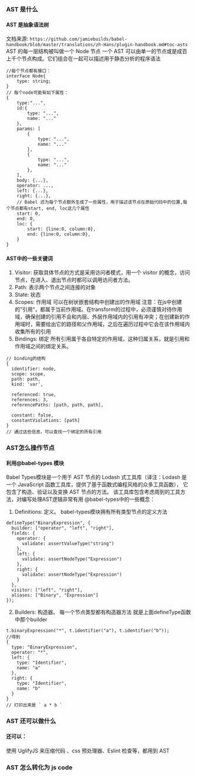 ### AST 是什么
#### AST 是抽象语法树
文档来源:
 ` https://github.com/jamiebuilds/babel-handbook/blob/master/translations/zh-Hans/plugin-handbook.md#toc-asts `  
 AST 的每一层结构被叫做一个 Node 节点 一个 AST 可以由单一的节点或是成百上千个节点构成。它们组合在一起可以描述用于静态分析的程序语法

```
//每个节点都有接口：
interface Node{
    type: string;
}
// 每个node可能有如下属性：
{
    type:"...",
    id:{
        type: "...",
        name: "..."
    },
    params: [
        {
            type: "...",
            name: "..."
        },
        {
            type: "...",
            name: "..."
        },
    ],
    body: {...},
    operator: ...,
    left: {...},
    right: {...},
    // Babel 还为每个节点额外生成了一些属性，用于描述该节点在原始代码中的位置,每个节点都有start, end, loc这几个属性
    start: 0,
    end: 0,
    loc: {
        start: {line:0, column:0},
        end: {line:0, column:0},
    }
}
```

#### AST中的一些关键词
1. Visitor: 获取具体节点的方式是采用访问者模式，用一个 visitor 的概念，访问节点，在进入、退出节点时都可以调用访问者方法。
2. Path: 表示两个节点之间连接的对象
3. State: 状态
4. Scopes: 作用域 可以在树状嵌套结构中创建出的作用域 
   注意：在js中创建的”引用“，都属于当前作用域。在transform的过程中，必须谨慎对待作用域，确保创建的引用不会和内层、外层作用域内的引用有冲突；在创建新的作用域时，需要给出它的路径和父作用域，之后在遍历过程中它会在该作用域内收集所有的引用
5. Bindings: 绑定 所有引用属于各自特定的作用域，这种归属关系，就是引用和作用域之间的绑定关系。
```
// binding的结构
{
  identifier: node,
  scope: scope,
  path: path,
  kind: 'var',

  referenced: true,
  references: 3,
  referencePaths: [path, path, path],

  constant: false,
  constantViolations: [path]
}
// 通过这些信息，可以查找一个绑定的所有引用
```

### AST怎么操作节点
#### 利用@babel-types 模块
Babel Types模块是一个用于 AST 节点的 Lodash 式工具库（译注：Lodash 是一个 JavaScript 函数工具库，提供了基于函数式编程风格的众多工具函数）， 它包含了构造、验证以及变换 AST 节点的方法。 该工具库包含考虑周到的工具方法，对编写处理AST逻辑非常有用
@babel-types中的一些概念：
1. Definitions: 定义。 babel-types模块拥有所有类型节点的定义方法
```
defineType("BinaryExpression", {
  builder: ["operator", "left", "right"],
  fields: {
    operator: {
      validate: assertValueType("string")
    },
    left: {
      validate: assertNodeType("Expression")
    },
    right: {
      validate: assertNodeType("Expression")
    }
  },
  visitor: ["left", "right"],
  aliases: ["Binary", "Expression"]
});
```
2. Builders: 构造器。 每一个节点类型都有构造器方法 就是上面defineType函数中那个builder
```
t.binaryExpression("*", t.identifier("a"), t.identifier("b"));
//得到
{
  type: "BinaryExpression",
  operator: "*",
  left: {
    type: "Identifier",
    name: "a"
  },
  right: {
    type: "Identifier",
    name: "b"
  }
}
// 打印出来是 ` a * b `
```



### AST 还可以做什么
#### 还可以：
使用 UglifyJS 来压缩代码 、css 预处理器、Eslint 检查等，都用到 AST

### AST 怎么转化为 js code

